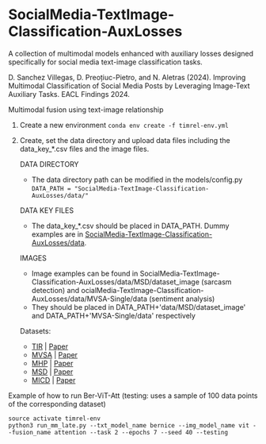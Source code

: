 # SocialMedia-TextImage-Classification-AuxLosses
A collection of multimodal models enhanced with auxiliary losses designed specifically for social media text-image classification tasks. 


D. Sanchez Villegas, D. Preoțiuc-Pietro, and N. Aletras (2024). Improving Multimodal Classification of Social Media Posts by Leveraging Image-Text Auxiliary Tasks. EACL Findings 2024.


Multimodal fusion using text-image relationship

1. Create a new environment
```conda env create -f timrel-env.yml```
2. Create, set the data directory and upload data files including the data_key_*.csv files and the image files.

   DATA DIRECTORY
    - The data directory path can be modified in the models/config.py
   ```DATA_PATH = "SocialMedia-TextImage-Classification-AuxLosses/data/"```

   DATA KEY FILES
    - The data_key_*.csv should be placed in DATA_PATH. Dummy examples are in [SocialMedia-TextImage-Classification-AuxLosses/data](https://github.com/danaesavi/ocialMedia-TextImage-Classification-AuxLosses/tree/main/data).

   IMAGES
    - Image examples can be found in SocialMedia-TextImage-Classification-AuxLosses/data/MSD/dataset_image (sarcasm detection) and ocialMedia-TextImage-Classification-AuxLosses/data/MVSA-Single/data (sentiment analysis)
    - They should be placed in DATA_PATH+'data/MSD/dataset_image' and DATA_PATH+'MVSA-Single/data' respectively  

   Datasets:
    - [TIR](https://github.com/danielpreotiuc/text-image-relationship/) | [Paper](https://aclanthology.org/P19-1272.pdf)
    - [MVSA](http://mcrlab.net/research/mvsa-sentiment-analysis-on-multi-view-social-data/) | [Paper](https://link.springer.com/chapter/10.1007/978-3-319-27674-8_2)
    - [MHP](https://zenodo.org/record/5123567#.Y-OAq-zP1pR) | [Paper](https://aclanthology.org/2021.findings-acl.166.pdf)
    - [MSD](https://github.com/headacheboy/data-of-multimodal-sarcasm-detection) | [Paper](https://aclanthology.org/P19-1239.pdf) 
    - [MICD](https://github.com/danaesavi/micd-influencer-content-twitter) | [Paper](http://www.afnlp.org/conferences/ijcnlp2023/proceedings/main-long/cdrom/pdf/2023.ijcnlp-long.15.pdf)
   

Example of how to run Ber-ViT-Att (testing: uses a sample of 100 data points of the corresponding dataset)

```
source activate timrel-env
python3 run_mm_late.py --txt_model_name bernice --img_model_name vit --fusion_name attention --task 2 --epochs 7 --seed 40 --testing
```


